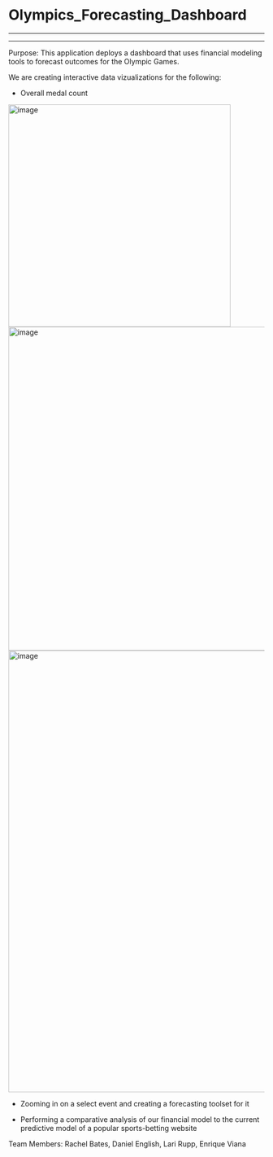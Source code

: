 # Olympics_Forecasting_Dashboard
---
---


Purpose:
This application deploys a dashboard that uses financial modeling tools to forecast outcomes for the Olympic Games.

We are creating interactive data vizualizations for the following:

- Overall medal count

<img width="437" alt="image" src="https://user-images.githubusercontent.com/95719899/154389219-ce82e577-bf00-4f47-b340-434786ad71f6.png">
<img width="636" alt="image" src="https://user-images.githubusercontent.com/95719899/154389514-b8dabe89-a1fb-4613-8fba-6c7d5b04acb4.png">
<img width="868" alt="image" src="https://user-images.githubusercontent.com/95719899/154389614-087b2b97-1b24-49c4-b3c5-967ab1dd6004.png">


- Zooming in on a select event and creating a forecasting toolset for it

- Performing a comparative analysis of our financial model to the current predictive model of a popular sports-betting website


Team Members:
Rachel Bates,
Daniel English,
Lari Rupp,
Enrique Viana
